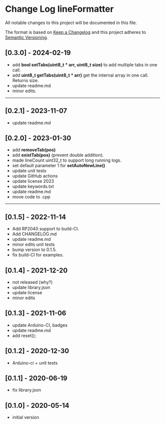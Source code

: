 # Change Log lineFormatter

All notable changes to this project will be documented in this file.

The format is based on [Keep a Changelog](http://keepachangelog.com/)
and this project adheres to [Semantic Versioning](http://semver.org/).


## [0.3.0] - 2024-02-19
- add **bool setTabs(uint8_t \* arr, uint8_t size)** to add multiple tabs in one call.
- add **uint8_t getTabs(uint8_t \* arr)** get the internal array in one call. Returns size.
- update readme.md
- minor edits.

----

## [0.2.1] - 2023-11-07
- update readme.md

## [0.2.0] - 2023-01-30
- add **removeTab(pos)**
- add **existTab(pos)** (prevent double addition).
- made lineCount uint32_t to support long running logs.
- set default parameter 1 for **setAutoNewLine()**
- update unit tests
- update GitHub actions
- update license 2023
- update keywords.txt
- update readme.md
- move code to .cpp

----

## [0.1.5] - 2022-11-14
- Add RP2040 support to build-CI.
- Add CHANGELOG.md
- update readme.md
- minor edits unit tests
- bump version to 0.1.5.
- fix build-CI for examples.

## [0.1.4] - 2021-12-20
- not released (why?)
- update library.json
- update license
- minor edits

## [0.1.3] - 2021-11-06
- update Arduino-CI, badges
- update readme.md
- add reset();

## [0.1.2] - 2020-12-30
- Arduino-ci + unit tests

## [0.1.1] - 2020-06-19
- fix library.json

## [0.1.0] - 2020-05-14
- initial version


